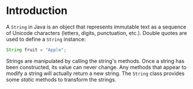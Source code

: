 # Introduction

A `String` in Java is an object that represents immutable text as a sequence of Unicode characters (letters, digits, punctuation, etc.). Double quotes are used to define a `String` instance:

```java
String fruit = "Apple";
```

Strings are manipulated by calling the string's methods. Once a string has been constructed, its value can never change. Any methods that appear to modify a string will actually return a new string.
The `String` class provides some _static_ methods to transform the strings.
